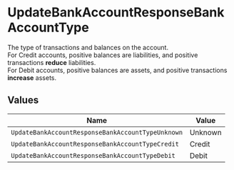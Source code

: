 # UpdateBankAccountResponseBankAccountType

The type of transactions and balances on the account.  
For Credit accounts, positive balances are liabilities, and positive transactions **reduce** liabilities.  
For Debit accounts, positive balances are assets, and positive transactions **increase** assets.


## Values

| Name                                              | Value                                             |
| ------------------------------------------------- | ------------------------------------------------- |
| `UpdateBankAccountResponseBankAccountTypeUnknown` | Unknown                                           |
| `UpdateBankAccountResponseBankAccountTypeCredit`  | Credit                                            |
| `UpdateBankAccountResponseBankAccountTypeDebit`   | Debit                                             |
